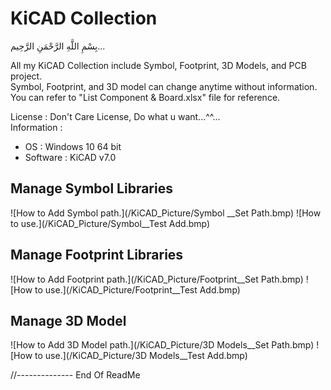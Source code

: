 # KiCAD Collection
بِسْمِ اللَّهِ الرَّحْمَنِ الرَّحِيم... 
 
All my KiCAD Collection include Symbol, Footprint, 3D Models, and PCB project.  
Symbol, Footprint, and 3D model can change anytime without information.  
You can refer to "List Component & Board.xlsx" file for reference.

License : Don't Care License, Do what u want...^^...  
Information :
- OS   : Windows 10 64 bit  
- Software : KiCAD v7.0  

## Manage Symbol Libraries  
![How to Add Symbol path.](/KiCAD_Picture/Symbol __Set Path.bmp)
![How to use.](/KiCAD_Picture/Symbol__Test Add.bmp)

## Manage Footprint Libraries  
![How to Add Footprint path.](/KiCAD_Picture/Footprint__Set Path.bmp)
![How to use.](/KiCAD_Picture/Footprint__Test Add.bmp)

## Manage 3D Model  
![How to Add 3D Model path.](/KiCAD_Picture/3D Models__Set Path.bmp)
![How to use.](/KiCAD_Picture/3D Models__Test Add.bmp)

//-------------- End Of ReadMe
